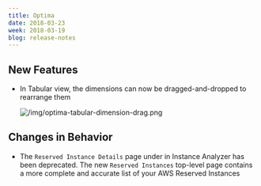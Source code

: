 ```yaml
---
title: Optima
date: 2018-03-23
week: 2018-03-19
blog: release-notes
---
```


## New Features

* In Tabular view, the dimensions can now be dragged-and-dropped to rearrange them

    ![/img/optima-tabular-dimension-drag.png](/img/optima-tabular-dimension-drag.png)

## Changes in Behavior

* The `Reserved Instance Details` page under in Instance Analyzer has been deprecated. The new `Reserved Instances` top-level page contains a more complete and accurate list of your AWS Reserved Instances
